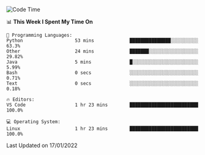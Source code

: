 <!--START_SECTION:waka-->
![Code Time](http://img.shields.io/badge/Code%20Time-838%20hrs%2045%20mins-blue)

📊 **This Week I Spent My Time On** 

```text
💬 Programming Languages: 
Python                   53 mins             ███████████████░░░░░░░░░░   63.3% 
Other                    24 mins             ███████░░░░░░░░░░░░░░░░░░   29.82% 
Java                     5 mins              █░░░░░░░░░░░░░░░░░░░░░░░░   5.99% 
Bash                     0 secs              ░░░░░░░░░░░░░░░░░░░░░░░░░   0.71% 
Text                     0 secs              ░░░░░░░░░░░░░░░░░░░░░░░░░   0.18%

🔥 Editors: 
VS Code                  1 hr 23 mins        █████████████████████████   100.0%

💻 Operating System: 
Linux                    1 hr 23 mins        █████████████████████████   100.0%

```


 Last Updated on 17/01/2022
<!--END_SECTION:waka-->

